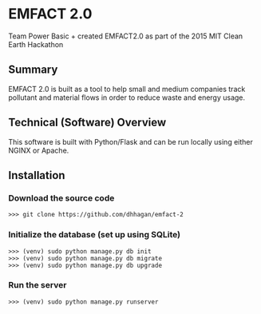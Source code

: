 # EMFACT 2.0

Team Power Basic + created EMFACT2.0 as part of the 2015 MIT Clean Earth Hackathon

## Summary

EMFACT 2.0 is built as a tool to help small and medium companies track pollutant and material flows in order to reduce waste and energy usage.

## Technical (Software) Overview

This software is built with Python/Flask and can be run locally using either NGINX or Apache.

## Installation

### Download the source code

    >>> git clone https://github.com/dhhagan/emfact-2
    
### Initialize the database (set up using SQLite)

    >>> (venv) sudo python manage.py db init
    >>> (venv) sudo python manage.py db migrate
    >>> (venv) sudo python manage.py db upgrade
    
### Run the server

    >>> (venv) sudo python manage.py runserver
